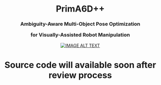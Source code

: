 <h1 align="center">
  PrimA6D++
</h1>

<h3 align="center">
  Ambiguity-Aware Multi-Object Pose Optimization
  
  for Visually-Assisted Robot Manipulation
</h3>

<div align="center">
  <a href="https://youtu.be/akbI61jUJgY"><img src="https://img.youtube.com/vi/akbI61jUJgY/0.jpg" alt="IMAGE ALT TEXT"></a>
</div>

<h1 align="center">
  Source code will available soon after review process
</h1>
